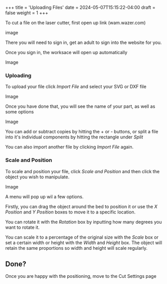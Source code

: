 +++
title = 'Uploading Files'
date = 2024-05-07T15:15:22-04:00
draft = false
weight = 1
+++

To cut a file on the laser cutter, first open up link (wam.wazer.com)

image

There you will need to sign in, get an adult to sign into the website for you.

Once you sign in, the worksace will open up automatically

Image

### Uploading

To upload your file click *Import File* and select your SVG or DXF file

Image

Once you have done that, you will see the name of your part, as well as some options

Image

You can add or subtract copies by hitting the + or - buttons, or split a file into it's individual components by hitting the rectangle under *Split*

You can also import another file by clicking *Import File* again.

### Scale and Position

To scale and position your file, click *Scale and Position* and then click the object you wish to manipulate.

Image

A menu will pop up wil a few options.

Firstly, you can drag the object around the bed to position it or use the *X Position* and *Y Position* boxes to move it to a specific location.

You can rotate it with the *Rotation* box by inputting how many degrees you want to rotate it.

You can scale it to a percentage of the original size with the *Scale* box or set a certain width or height with the *Width* and *Height* box. The object will retain the same proportions so width and height will scale regularly.

## Done?

Once you are happy with the positioning, move to the Cut Settings page